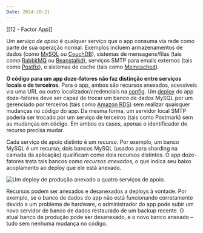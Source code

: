 ```yaml
---
Date: 2024-10-21
---
```

[[12 - Factor App]]

Um _serviço de apoio_ é qualquer serviço que o app consuma via rede como parte de sua operação normal. Exemplos incluem armazenamentos de dados (como [MySQL](http://dev.mysql.com/) ou [CouchDB](http://couchdb.apache.org/)), sistemas de mensagens/filas (tais como [RabbitMQ](http://www.rabbitmq.com/) ou [Beanstalkd](https://beanstalkd.github.io/)), serviços SMTP para emails externos (tais como [Postfix](http://www.postfix.org/)), e sistemas de cache (tais como [Memcached](http://memcached.org/)).

**O código para um app doze-fatores não faz distinção entre serviços locais e de terceiros.** Para o app, ambos são recursos anexados, acessíveis via uma URL ou outro localizador/credenciais na [config](https://12factor.net/pt_br/config). Um [deploy](https://12factor.net/pt_br/codebase) do app doze-fatores deve ser capaz de trocar um banco de dados MySQL por um gerenciado por terceiros (tais como [Amazon RDS](http://aws.amazon.com/rds/)) sem realizar quaisquer mudanças no código do app. Da mesma forma, um servidor local SMTP poderia ser trocado por um serviço de terceiros (tais como Postmark) sem as mudanças em código. Em ambos os casos, apenas o identificador de recurso precisa mudar.

Cada serviço de apoio distinto é um _recurso_. Por exemplo, um banco MySQL é um recurso; dois bancos MySQL (usados para sharding na camada da aplicação) qualificam como dois recursos distintos. O app doze-fatores trata tais bancos como _recursos anexados_, o que indica seu baixo acoplamento ao deploy que ele está anexado.

![Um deploy de produção anexado a quatro serviços de apoio.](https://12factor.net/images/attached-resources.png)

Recursos podem ser anexados e desanexados a deploys à vontade. Por exemplo, se o banco de dados do app não está funcionando corretamente devido a um problema de hardware, o administrador do app pode subir um novo servidor de banco de dados restaurado de um backup recente. O atual banco de produção pode ser desanexado, e o novo banco anexado – tudo sem nenhuma mudança no código.